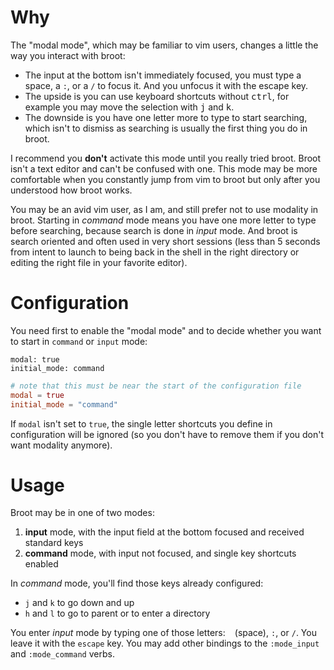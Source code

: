 
# Why

The "modal mode", which may be familiar to vim users, changes a little the way you interact with broot:

- The input at the bottom isn't immediately focused, you must type a space, a `:`, or a `/` to focus it. And you unfocus it with the escape key.
- The upside is you can use keyboard shortcuts without <kbd>ctrl</kbd>, for example you may move the selection with <kbd>j</kbd> and <kbd>k</kbd>.
- The downside is you have one letter more to type to start searching, which isn't to dismiss as searching is usually the first thing you do in broot.

I recommend you **don't** activate this mode until you really tried broot. Broot isn't a text editor and can't be confused with one. This mode may be more comfortable when you constantly jump from vim to broot but only after you understood how broot works.

You may be an avid vim user, as I am, and still prefer not to use modality in broot. Starting in *command* mode means you have one more letter to type before searching, because search is done in *input* mode. And broot is search oriented and often used in very short sessions (less than 5 seconds from intent to launch to being back in the shell in the right directory or editing the right file in your favorite editor).

# Configuration

You need first to enable the "modal mode" and to decide whether you want to start in `command` or `input` mode:

```hjson
modal: true
initial_mode: command
```
```TOML
# note that this must be near the start of the configuration file
modal = true
initial_mode = "command"
```

If `modal` isn't set to `true`, the single letter shortcuts you define in configuration will be ignored (so you don't have to remove them if you don't want modality anymore).

# Usage

Broot may be in one of two modes:

1. **input** mode, with the input field at the bottom focused and received standard keys
1. **command** mode, with input not focused, and single key shortcuts enabled

In *command* mode, you'll find those keys already configured:

* `j` and `k` to go down and up
* `h` and `l` to go to parent or to enter a directory

You enter *input* mode by typing one of those letters: ` ` (space), `:`, or `/`. You leave it with the `escape` key. You may add other bindings to the `:mode_input` and `:mode_command` verbs.

